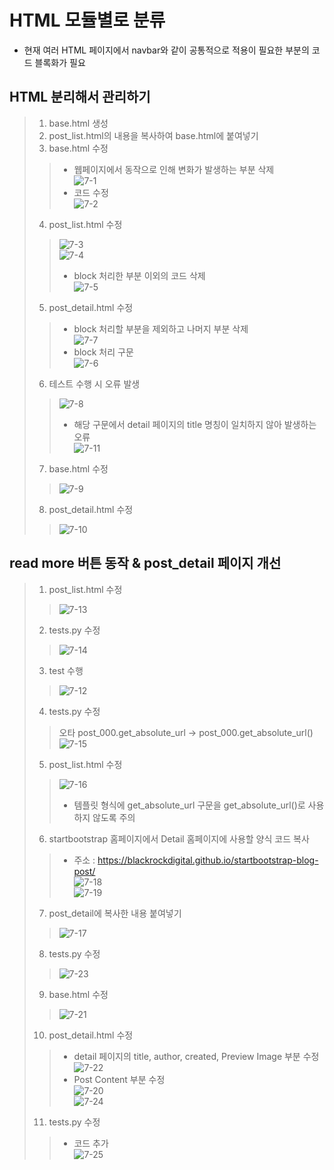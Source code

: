 

# HTML 모듈별로 분류
- 현재 여러 HTML 페이지에서 navbar와 같이 공통적으로 적용이 필요한 부분의 코드 블록화가 필요
## HTML 분리해서 관리하기
> 1. base.html 생성  
> 2. post_list.html의 내용을 복사하여 base.html에 붙여넣기  
> 3. base.html 수정  
>> - 웹페이지에서 동작으로 인해 변화가 발생하는 부분 삭제  
>> ![7-1](https://user-images.githubusercontent.com/48504392/79717614-1cdcb680-8315-11ea-92f5-544eb4f49208.png)  
>> - 코드 수정  
>> ![7-2](https://user-images.githubusercontent.com/48504392/79717615-1d754d00-8315-11ea-9b3c-d9d9cecea567.png)  
> 4. post_list.html 수정  
>> ![7-3](https://user-images.githubusercontent.com/48504392/79717617-1e0de380-8315-11ea-91fe-2a66bc9d6ea1.png)   
>> ![7-4](https://user-images.githubusercontent.com/48504392/79717619-1ea67a00-8315-11ea-856e-a45ded4134b9.png)  
>> - block 처리한 부분 이외의 코드 삭제  
>> ![7-5](https://user-images.githubusercontent.com/48504392/79717620-1ea67a00-8315-11ea-878c-b0c8e4287d2c.png)  
> 5. post_detail.html 수정  
>> - block 처리할 부분을 제외하고 나머지 부분 삭제  
>> ![7-7](https://user-images.githubusercontent.com/48504392/79717622-1fd7a700-8315-11ea-93e6-87889138d3eb.png)  
>> - block 처리 구문  
>> ![7-6](https://user-images.githubusercontent.com/48504392/79717621-1f3f1080-8315-11ea-8346-c834ecba71bc.png)  
> 6. 테스트 수행 시 오류 발생  
>> ![7-8](https://user-images.githubusercontent.com/48504392/79717624-20703d80-8315-11ea-99f0-fdd1f53c70d1.png) 
>> - 해당 구문에서 detail 페이지의 title 명칭이 일치하지 않아 발생하는 오류  
>> ![7-11](https://user-images.githubusercontent.com/48504392/79718134-4813d580-8316-11ea-9c11-d73e1e8a9507.png)  
> 7. base.html 수정  
>> ![7-9](https://user-images.githubusercontent.com/48504392/79717626-2108d400-8315-11ea-8589-20f35e85a127.png)  
> 8. post_detail.html 수정  
>> ![7-10](https://user-images.githubusercontent.com/48504392/79717612-1bab8980-8315-11ea-9eb7-596ed2111f17.png)  

## read more 버튼 동작 & post_detail 페이지 개선
> 1. post_list.html 수정  
>> ![7-13](https://user-images.githubusercontent.com/48504392/79723055-1c95e880-8320-11ea-85f8-ec23e1890504.png)  
> 2. tests.py 수정  
>> ![7-14](https://user-images.githubusercontent.com/48504392/79723057-1dc71580-8320-11ea-803a-c4b7022a4b13.png)  
> 3. test 수행  
>> ![7-12](https://user-images.githubusercontent.com/48504392/79723051-1a338e80-8320-11ea-818a-0677c775a392.png)  
> 4. tests.py 수정  
>> 오타 post_000.get_absolute_url -> post_000.get_absolute_url()
>> ![7-15](https://user-images.githubusercontent.com/48504392/79723060-1e5fac00-8320-11ea-9640-b9b73cbf51f4.png)  
> 5. post_list.html 수정  
>> ![7-16](https://user-images.githubusercontent.com/48504392/79723062-1f90d900-8320-11ea-9bba-e12cf7aba36d.png)  
>> - 템플릿 형식에 get_absolute_url 구문을 get_absolute_url()로 사용하지 않도록 주의  
> 6. startbootstrap 홈페이지에서 Detail 홈페이지에 사용할 양식 코드 복사  
>> - 주소 : https://blackrockdigital.github.io/startbootstrap-blog-post/  
>> ![7-18](https://user-images.githubusercontent.com/48504392/79723066-20c20600-8320-11ea-8538-26f265dc6fa2.png)  
>> ![7-19](https://user-images.githubusercontent.com/48504392/79723068-215a9c80-8320-11ea-845d-bca3aea47627.png)  
> 7. post_detail에 복사한 내용 붙여넣기  
>> ![7-17](https://user-images.githubusercontent.com/48504392/79723064-20296f80-8320-11ea-970b-de0c5f176e4a.png)  
> 8. tests.py 수정  
>> ![7-23](https://user-images.githubusercontent.com/48504392/79723079-23bcf680-8320-11ea-8ad7-0b3e00e235c6.png)  
> 9. base.html 수정  
>> ![7-21](https://user-images.githubusercontent.com/48504392/79723077-23246000-8320-11ea-8acf-a2d60bbc4939.png)  
> 10. post_detail.html 수정  
>> - detail 페이지의 title, author, created, Preview Image 부분 수정  
>> ![7-22](https://user-images.githubusercontent.com/48504392/79723078-23246000-8320-11ea-9a0b-226b9dec7af2.png)  
>> - Post Content 부분 수정  
>> ![7-20](https://user-images.githubusercontent.com/48504392/79723072-21f33300-8320-11ea-8d3f-83d6e4563776.png)  
>> ![7-24](https://user-images.githubusercontent.com/48504392/79723080-24558d00-8320-11ea-9dae-78dc5ff6e19d.png)  
> 11. tests.py 수정  
>> - 코드 추가  
>> ![7-25](https://user-images.githubusercontent.com/48504392/79723084-24558d00-8320-11ea-8c7f-583eec843d2e.png)  

